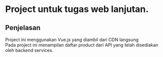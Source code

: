 # Project untuk tugas web lanjutan.

## Penjelasan
Project ini menggunakan Vue.js yang diambil dari CDN langsung <br/>
Pada project ini menampilan daftar product dari API yang telah disediakan oleh backend services. <br/>
